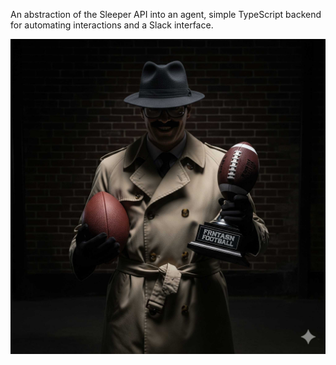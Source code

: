 An abstraction of the Sleeper API into an agent, simple TypeScript backend for automating interactions and a Slack interface.

![alt text](https://github.com/hub3rt-himself/sleeper-agent/blob/main/1757372400590.jpg)
